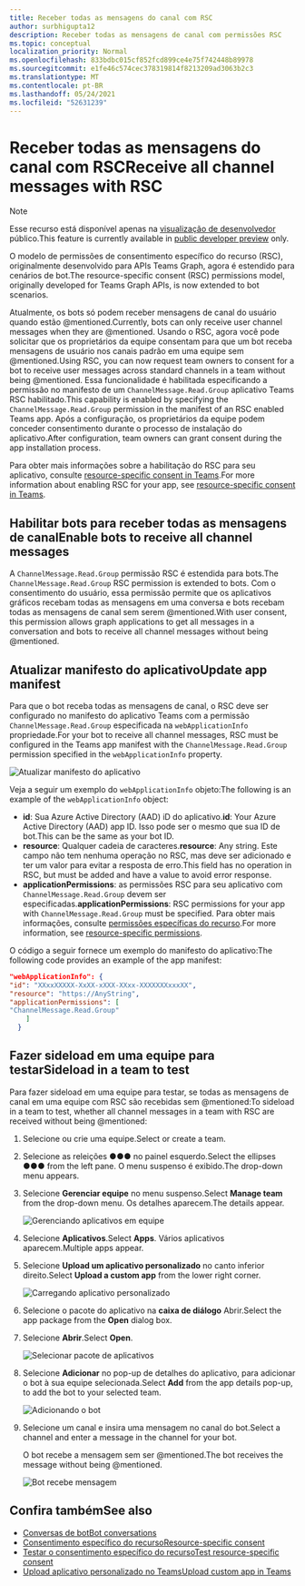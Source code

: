 ```yaml
---
title: Receber todas as mensagens do canal com RSC
author: surbhigupta12
description: Receber todas as mensagens de canal com permissões RSC
ms.topic: conceptual
localization_priority: Normal
ms.openlocfilehash: 833bdbc015cf852fcd899ce4e75f742448b89978
ms.sourcegitcommit: e1fe46c574cec378319814f8213209ad3063b2c3
ms.translationtype: MT
ms.contentlocale: pt-BR
ms.lasthandoff: 05/24/2021
ms.locfileid: "52631239"
---
```

# <a name="receive-all-channel-messages-with-rsc"></a><span data-ttu-id="ccbdc-103">Receber todas as mensagens do canal com RSC</span><span class="sxs-lookup"><span data-stu-id="ccbdc-103">Receive all channel messages with RSC</span></span>

> [!NOTE]
> <span data-ttu-id="ccbdc-104">Esse recurso está disponível apenas na [visualização de desenvolvedor](../../../resources/dev-preview/developer-preview-intro.md) público.</span><span class="sxs-lookup"><span data-stu-id="ccbdc-104">This feature is currently available in [public developer preview](../../../resources/dev-preview/developer-preview-intro.md) only.</span></span>

<span data-ttu-id="ccbdc-105">O modelo de permissões de consentimento específico do recurso (RSC), originalmente desenvolvido para APIs Teams Graph, agora é estendido para cenários de bot.</span><span class="sxs-lookup"><span data-stu-id="ccbdc-105">The resource-specific consent (RSC) permissions model, originally developed for Teams Graph APIs, is now extended to bot scenarios.</span></span>

<span data-ttu-id="ccbdc-106">Atualmente, os bots só podem receber mensagens de canal do usuário quando estão @mentioned.</span><span class="sxs-lookup"><span data-stu-id="ccbdc-106">Currently, bots can only receive user channel messages when they are @mentioned.</span></span> <span data-ttu-id="ccbdc-107">Usando o RSC, agora você pode solicitar que os proprietários da equipe consentam para que um bot receba mensagens de usuário nos canais padrão em uma equipe sem @mentioned.</span><span class="sxs-lookup"><span data-stu-id="ccbdc-107">Using RSC, you can now request team owners to consent for a bot to receive user messages across standard channels in a team without being @mentioned.</span></span> <span data-ttu-id="ccbdc-108">Essa funcionalidade é habilitada especificando a permissão no manifesto de um `ChannelMessage.Read.Group` aplicativo Teams RSC habilitado.</span><span class="sxs-lookup"><span data-stu-id="ccbdc-108">This capability is enabled by specifying the `ChannelMessage.Read.Group` permission in the manifest of an RSC enabled Teams app.</span></span> <span data-ttu-id="ccbdc-109">Após a configuração, os proprietários da equipe podem conceder consentimento durante o processo de instalação do aplicativo.</span><span class="sxs-lookup"><span data-stu-id="ccbdc-109">After configuration, team owners can grant consent during the app installation process.</span></span>

<span data-ttu-id="ccbdc-110">Para obter mais informações sobre a habilitação do RSC para seu aplicativo, consulte [resource-specific consent in Teams](/microsoftteams/platform/graph-api/rsc/resource-specific-consent#update-your-teams-app-manifest).</span><span class="sxs-lookup"><span data-stu-id="ccbdc-110">For more information about enabling RSC for your app, see [resource-specific consent in Teams](/microsoftteams/platform/graph-api/rsc/resource-specific-consent#update-your-teams-app-manifest).</span></span>

## <a name="enable-bots-to-receive-all-channel-messages"></a><span data-ttu-id="ccbdc-111">Habilitar bots para receber todas as mensagens de canal</span><span class="sxs-lookup"><span data-stu-id="ccbdc-111">Enable bots to receive all channel messages</span></span>

<span data-ttu-id="ccbdc-112">A `ChannelMessage.Read.Group` permissão RSC é estendida para bots.</span><span class="sxs-lookup"><span data-stu-id="ccbdc-112">The `ChannelMessage.Read.Group` RSC permission is extended to bots.</span></span> <span data-ttu-id="ccbdc-113">Com o consentimento do usuário, essa permissão permite que os aplicativos gráficos recebam todas as mensagens em uma conversa e bots recebam todas as mensagens de canal sem serem @mentioned.</span><span class="sxs-lookup"><span data-stu-id="ccbdc-113">With user consent, this permission allows graph applications to get all messages in a conversation and bots to receive all channel messages without being @mentioned.</span></span>

## <a name="update-app-manifest"></a><span data-ttu-id="ccbdc-114">Atualizar manifesto do aplicativo</span><span class="sxs-lookup"><span data-stu-id="ccbdc-114">Update app manifest</span></span>

<span data-ttu-id="ccbdc-115">Para que o bot receba todas as mensagens de canal, o RSC deve ser configurado no manifesto do aplicativo Teams com a permissão `ChannelMessage.Read.Group` especificada na `webApplicationInfo` propriedade.</span><span class="sxs-lookup"><span data-stu-id="ccbdc-115">For your bot to receive all channel messages, RSC must be configured in the Teams app manifest with the `ChannelMessage.Read.Group` permission specified in the `webApplicationInfo` property.</span></span>

![Atualizar manifesto do aplicativo](~/bots/how-to/conversations/Media/appmanifest.png)

<span data-ttu-id="ccbdc-117">Veja a seguir um exemplo do `webApplicationInfo` objeto:</span><span class="sxs-lookup"><span data-stu-id="ccbdc-117">The following is an example of the `webApplicationInfo` object:</span></span>

* <span data-ttu-id="ccbdc-118">**id**: Sua Azure Active Directory (AAD) iD do aplicativo.</span><span class="sxs-lookup"><span data-stu-id="ccbdc-118">**id**: Your Azure Active Directory (AAD) app ID.</span></span> <span data-ttu-id="ccbdc-119">Isso pode ser o mesmo que sua ID de bot.</span><span class="sxs-lookup"><span data-stu-id="ccbdc-119">This can be the same as your bot ID.</span></span>
* <span data-ttu-id="ccbdc-120">**resource**: Qualquer cadeia de caracteres.</span><span class="sxs-lookup"><span data-stu-id="ccbdc-120">**resource**: Any string.</span></span> <span data-ttu-id="ccbdc-121">Este campo não tem nenhuma operação no RSC, mas deve ser adicionado e ter um valor para evitar a resposta de erro.</span><span class="sxs-lookup"><span data-stu-id="ccbdc-121">This field has no operation in RSC, but must be added and have a value to avoid error response.</span></span>
* <span data-ttu-id="ccbdc-122">**applicationPermissions**: as permissões RSC para seu aplicativo com `ChannelMessage.Read.Group` devem ser especificadas.</span><span class="sxs-lookup"><span data-stu-id="ccbdc-122">**applicationPermissions**: RSC permissions for your app with `ChannelMessage.Read.Group` must be specified.</span></span> <span data-ttu-id="ccbdc-123">Para obter mais informações, consulte [permissões específicas do recurso](/microsoftteams/platform/graph-api/rsc/resource-specific-consent#resource-specific-permissions).</span><span class="sxs-lookup"><span data-stu-id="ccbdc-123">For more information, see [resource-specific permissions](/microsoftteams/platform/graph-api/rsc/resource-specific-consent#resource-specific-permissions).</span></span>

<span data-ttu-id="ccbdc-124">O código a seguir fornece um exemplo do manifesto do aplicativo:</span><span class="sxs-lookup"><span data-stu-id="ccbdc-124">The following code provides an example of the app manifest:</span></span>

```json
"webApplicationInfo": {
"id": "XXxxXXXXX-XxXX-xXXX-XXxx-XXXXXXXxxxXX",
"resource": "https://AnyString",
"applicationPermissions": [
"ChannelMessage.Read.Group"
    ]
  }
```

## <a name="sideload-in-a-team-to-test"></a><span data-ttu-id="ccbdc-125">Fazer sideload em uma equipe para testar</span><span class="sxs-lookup"><span data-stu-id="ccbdc-125">Sideload in a team to test</span></span>

<span data-ttu-id="ccbdc-126">Para fazer sideload em uma equipe para testar, se todas as mensagens de canal em uma equipe com RSC são recebidas sem @mentioned:</span><span class="sxs-lookup"><span data-stu-id="ccbdc-126">To sideload in a team to test, whether all channel messages in a team with RSC are received without being @mentioned:</span></span>

1. <span data-ttu-id="ccbdc-127">Selecione ou crie uma equipe.</span><span class="sxs-lookup"><span data-stu-id="ccbdc-127">Select or create a team.</span></span>
1. <span data-ttu-id="ccbdc-128">Selecione as releições &#x25CF;&#x25CF;&#x25CF; no painel esquerdo.</span><span class="sxs-lookup"><span data-stu-id="ccbdc-128">Select the ellipses &#x25CF;&#x25CF;&#x25CF; from the left pane.</span></span> <span data-ttu-id="ccbdc-129">O menu suspenso é exibido.</span><span class="sxs-lookup"><span data-stu-id="ccbdc-129">The drop-down menu appears.</span></span>
1. <span data-ttu-id="ccbdc-130">Selecione **Gerenciar equipe** no menu suspenso.</span><span class="sxs-lookup"><span data-stu-id="ccbdc-130">Select **Manage team** from the drop-down menu.</span></span> <span data-ttu-id="ccbdc-131">Os detalhes aparecem.</span><span class="sxs-lookup"><span data-stu-id="ccbdc-131">The details appear.</span></span>

   ![Gerenciando aplicativos em equipe](~/bots/how-to/conversations/Media/managingteam.png)

1. <span data-ttu-id="ccbdc-133">Selecione **Aplicativos**.</span><span class="sxs-lookup"><span data-stu-id="ccbdc-133">Select **Apps**.</span></span> <span data-ttu-id="ccbdc-134">Vários aplicativos aparecem.</span><span class="sxs-lookup"><span data-stu-id="ccbdc-134">Multiple apps appear.</span></span>
1. <span data-ttu-id="ccbdc-135">Selecione **Upload um aplicativo personalizado** no canto inferior direito.</span><span class="sxs-lookup"><span data-stu-id="ccbdc-135">Select **Upload a custom app** from the lower right corner.</span></span>

    ![Carregando aplicativo personalizado](~/bots/how-to/conversations/Media/uploadingcustomapp.png)

1. <span data-ttu-id="ccbdc-137">Selecione o pacote do aplicativo na **caixa de diálogo** Abrir.</span><span class="sxs-lookup"><span data-stu-id="ccbdc-137">Select the app package from the **Open** dialog box.</span></span>
1. <span data-ttu-id="ccbdc-138">Selecione **Abrir**.</span><span class="sxs-lookup"><span data-stu-id="ccbdc-138">Select **Open**.</span></span>

    ![Selecionar pacote de aplicativos](~/bots/how-to/conversations/Media/selectapppackage.png)

1. <span data-ttu-id="ccbdc-140">Selecione **Adicionar** no pop-up de detalhes do aplicativo, para adicionar o bot à sua equipe selecionada.</span><span class="sxs-lookup"><span data-stu-id="ccbdc-140">Select **Add** from the app details pop-up, to add the bot to your selected team.</span></span>

    ![Adicionando o bot](~/bots/how-to/conversations/Media/addingbot.png)

1. <span data-ttu-id="ccbdc-142">Selecione um canal e insira uma mensagem no canal do bot.</span><span class="sxs-lookup"><span data-stu-id="ccbdc-142">Select a channel and enter a message in the channel for your bot.</span></span>

    <span data-ttu-id="ccbdc-143">O bot recebe a mensagem sem ser @mentioned.</span><span class="sxs-lookup"><span data-stu-id="ccbdc-143">The bot receives the message without being @mentioned.</span></span>

    ![Bot recebe mensagem](~/bots/how-to/conversations/Media/botreceivingmessage.png)

## <a name="see-also"></a><span data-ttu-id="ccbdc-145">Confira também</span><span class="sxs-lookup"><span data-stu-id="ccbdc-145">See also</span></span>

* [<span data-ttu-id="ccbdc-146">Conversas de bot</span><span class="sxs-lookup"><span data-stu-id="ccbdc-146">Bot conversations</span></span>](/microsoftteams/platform/bots/how-to/conversations/conversation-basics)
* [<span data-ttu-id="ccbdc-147">Consentimento específico do recurso</span><span class="sxs-lookup"><span data-stu-id="ccbdc-147">Resource-specific consent</span></span>](/microsoftteams/resource-specific-consent)
* [<span data-ttu-id="ccbdc-148">Testar o consentimento específico do recurso</span><span class="sxs-lookup"><span data-stu-id="ccbdc-148">Test resource-specific consent</span></span>](/microsoftteams/platform/graph-api/rsc/test-resource-specific-consent)
* [<span data-ttu-id="ccbdc-149">Upload aplicativo personalizado no Teams</span><span class="sxs-lookup"><span data-stu-id="ccbdc-149">Upload custom app in Teams</span></span>](~/concepts/deploy-and-publish/apps-upload.md)
